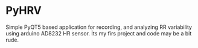 # PyHRV
Simple PyQT5 based application for recording, and analyzing RR variability using arduino AD8232 HR sensor. İts my firs project and code may be a bit rude.
